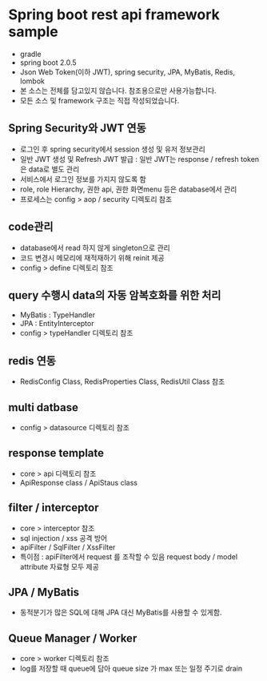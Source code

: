 # Spring boot rest api framework sample
- gradle
- spring boot 2.0.5
- Json Web Token(이하 JWT), spring security, JPA, MyBatis, Redis, lombok
- 본 소스는 전체를 담고있지 않습니다. 참조용으로만 사용가능합니다.
- 모든 소스 및 framework 구조는 직접 작성되었습니다.

## Spring Security와 JWT 연동
  - 로그인 후 spring security에서 session 생성 및 유저 정보관리
  - 일반 JWT 생성 및 Refresh JWT 발급 : 일반 JWT는 response / refresh token 은 data로 별도 관리
  - 서비스에서 로그인 정보를 가지지 않도록 함
  - role, role Hierarchy, 권한 api, 권한 화면menu 등은 database에서 관리
  - 프로세스는 config > aop / security 디렉토리 참조
  
## code관리
  - database에서 read 하지 않게 singleton으로 관리
  - 코드 변경시 메모리에 재적재하기 위해 reinit 제공
  - config > define 디렉토리 참조

## query 수행시 data의 자동 암복호화를 위한 처리
  - MyBatis : TypeHandler
  - JPA : EntityInterceptor
  - config > typeHandler 디렉토리 참조

## redis 연동
  - RedisConfig Class, RedisProperties Class, RedisUtil Class 참조

## multi datbase
  - config > datasource 디렉토리 참조

## response template
  - core > api 디렉토리 참조
  - ApiResponse class / ApiStaus class

## filter / interceptor
  - core > interceptor 참조
  - sql injection / xss 공격 방어
  - apiFilter / SqlFilter / XssFilter
  - 특이점 : apiFilter에서 request 를 조작할 수 있음
             request body / model attribute 자료형 모두 제공

## JPA / MyBatis
  - 동적분기가 많은 SQL에 대해 JPA 대신 MyBatis를 사용할 수 있게함.

## Queue Manager / Worker
  - core > worker 디렉토리 참조
  - log를 저장할 때 queue에 담아 queue size 가 max 또는 일정 주기로 drain
